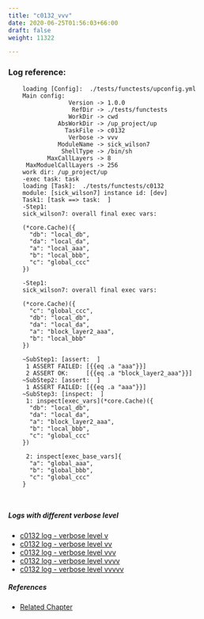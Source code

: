 ```yaml
---
title: "c0132_vvv"
date: 2020-06-25T01:56:03+66:00
draft: false
weight: 11322

---
```


### Log reference: <no value>

```
    loading [Config]:  ./tests/functests/upconfig.yml
    Main config:
                 Version -> 1.0.0
                  RefDir -> ./tests/functests
                 WorkDir -> cwd
              AbsWorkDir -> /up_project/up
                TaskFile -> c0132
                 Verbose -> vvv
              ModuleName -> sick_wilson7
               ShellType -> /bin/sh
           MaxCallLayers -> 8
     MaxModuelCallLayers -> 256
    work dir: /up_project/up
    -exec task: task
    loading [Task]:  ./tests/functests/c0132
    module: [sick_wilson7] instance id: [dev]
    Task1: [task ==> task:  ]
    -Step1:
    sick_wilson7: overall final exec vars:
    
    (*core.Cache)({
      "db": "local_db",
      "da": "local_da",
      "a": "local_aaa",
      "b": "local_bbb",
      "c": "global_ccc"
    })
    
    -Step1:
    sick_wilson7: overall final exec vars:
    
    (*core.Cache)({
      "c": "global_ccc",
      "db": "local_db",
      "da": "local_da",
      "a": "block_layer2_aaa",
      "b": "local_bbb"
    })
    
    ~SubStep1: [assert:  ]
     1 ASSERT FAILED: [{{eq .a "aaa"}}]
     2 ASSERT OK:     [{{eq .a "block_layer2_aaa"}}]
    ~SubStep2: [assert:  ]
     1 ASSERT FAILED: [{{eq .a "aaa"}}]
    ~SubStep3: [inspect:  ]
     1: inspect[exec_vars](*core.Cache)({
      "db": "local_db",
      "da": "local_da",
      "a": "block_layer2_aaa",
      "b": "local_bbb",
      "c": "global_ccc"
    })
    
     2: inspect[exec_base_vars]{
      "a": "global_aaa",
      "b": "global_bbb",
      "c": "global_ccc"
    }
    
    
```

##### Logs with different verbose level
* [c0132 log - verbose level v](../../logs/c0132_v)
* [c0132 log - verbose level vv](../../logs/c0132_vv)
* [c0132 log - verbose level vvv](../../logs/c0132_vvv)
* [c0132 log - verbose level vvvv](../../logs/c0132_vvvv)
* [c0132 log - verbose level vvvvv](../../logs/c0132_vvvvv)

##### References
* [Related Chapter](../../test-debug/c0132)
